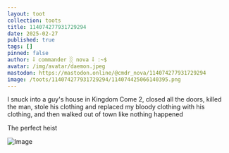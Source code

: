 ```yaml
---
layout: toot
collection: toots
title: 114074277931729294
date: 2025-02-27
published: true
tags: []
pinned: false
author: ⸸ commander ░ nova ⸸ :~$
avatar: /img/avatar/daemon.jpeg
mastodon: https://mastodon.online/@cmdr_nova/114074277931729294
image: /toots/114074277931729294/114074425066140395.png
---
```


I snuck into a guy's house in Kingdom Come 2, closed all the doors, killed the man, stole his clothing and replaced my bloody clothing with his clothing, and then walked out of town like nothing happened

The perfect heist

<img src="/toots/114074277931729294/114074425066140395.png" alt="Image">
